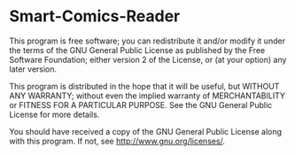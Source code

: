 Smart-Comics-Reader
===================

This program is free software; you can redistribute it and/or
modify it under the terms of the GNU General Public License as
published by the Free Software Foundation; either version 2 of 
the License, or (at your option) any later version.

This program is distributed in the hope that it will be useful,
but WITHOUT ANY WARRANTY; without even the implied warranty of
MERCHANTABILITY or FITNESS FOR A PARTICULAR PURPOSE.  See the
GNU General Public License for more details.

You should have received a copy of the GNU General Public License
along with this program.  If not, see <http://www.gnu.org/licenses/>.

